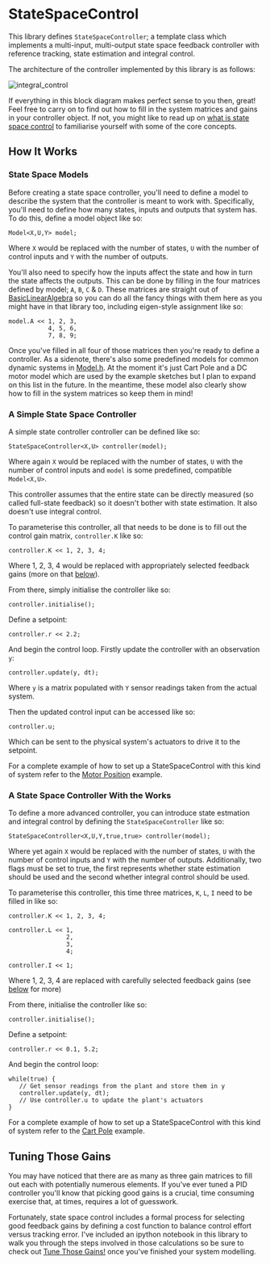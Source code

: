# StateSpaceControl

This library defines ```StateSpaceController```; a template class which implements a multi-input, multi-output state space feedback controller with reference tracking, state estimation and integral control.

The architecture of the controller implemented by this library is as follows:

![integral_control](https://user-images.githubusercontent.com/2457362/36132608-a5abe1bc-10bb-11e8-95fc-5e877b1851db.png)

If everything in this block diagram makes perfect sense to you then, great! Feel free to carry on to find out how to fill in the system matrices and gains in your controller object. If not, you might like to read up on [what is state space control](https://github.com/tomstewart89/StateSpaceControl/blob/master/WhatIsStateSpaceControl.md) to familiarise yourself with some of the core concepts.

## How It Works

### State Space Models

Before creating a state space controller, you'll need to define a model to describe the system that the controller is meant to work with. Specifically, you'll need to define how many states, inputs and outputs that system has. To do this, define a model object like so:

```Model<X,U,Y> model;```

Where ```X``` would be replaced with the number of states, ```U``` with the number of control inputs and ```Y``` with the number of outputs. 

You'll also need to specify how the inputs affect the state and how in turn the state affects the outputs. This can be done by filling in the four matrices defined by model; ```A```, ```B```, ```C``` & ```D```. These matrices are straight out of [BasicLinearAlgebra](https://github.com/tomstewart89/BasicLinearAlgebra) so you can do all the fancy things with them here as you might have in that library too, including eigen-style assignment like so:

```
model.A << 1, 2, 3,
           4, 5, 6,
           7, 8, 9;
```

Once you've filled in all four of those matrices then you're ready to define a controller. As a sidenote, there's also some predefined models for common dynamic systems in [Model.h](https://github.com/tomstewart89/StateSpaceControl/blob/master/Model.h). At the moment it's just Cart Pole and a DC motor model which are used by the example sketches but I plan to expand on this list in the future. In the meantime, these model also clearly show how to fill in the system matrices so keep them in mind!

### A Simple State Space Controller

A simple state controller controller can be defined like so:

```StateSpaceController<X,U> controller(model);```

Where again ```X``` would be replaced with the number of states, ```U``` with the number of control inputs and ```model``` is some predefined, compatible ```Model<X,U>```.

This controller assumes that the entire state can be directly measured (so called full-state feedback) so it doesn't bother with state estimation. It also doesn't use integral control.

To parameterise this controller, all that needs to be done is to fill out the control gain matrix, ```controller.K``` like so:
```
controller.K << 1, 2, 3, 4;
```
Where 1, 2, 3, 4 would be replaced with appropriately selected feedback gains (more on that [below](https://github.com/tomstewart89/StateSpaceControl/blob/master/README.md#tuning-those-gains)). 

From there, simply initialise the controller like so:
```
controller.initialise();
```
Define a setpoint:
```
controller.r << 2.2;
```
And begin the control loop. Firstly update the controller with an observation ```y```:
```
controller.update(y, dt);
```
Where ```y``` is a matrix populated with ```Y``` sensor readings taken from the actual system. 

Then the updated control input can be accessed like so:
```
controller.u;
```
Which can be sent to the physical system's actuators to drive it to the setpoint.

For a complete example of how to set up a StateSpaceControl with this kind of system refer to the [Motor Position](https://github.com/tomstewart89/StateSpaceControl/blob/master/examples/MotorPosition/MotorPosition.ino) example.

### A State Space Controller With the Works

To define a more advanced controller, you can introduce state estmation and integral control by defining the ```StateSpaceController``` like so:
```
StateSpaceController<X,U,Y,true,true> controller(model);
```
Where yet again ```X``` would be replaced with the number of states, ```U``` with the number of control inputs and ```Y``` with the number of outputs. Additionally, two flags must be set to true, the first represents whether state estimation should be used and the second whether integral control should be used.

To parameterise this controller, this time three matrices, ```K```, ```L```, ```I``` need to be filled in like so:

```
controller.K << 1, 2, 3, 4;

controller.L << 1,
                2,
                3,
                4;
                
controller.I << 1;
```
Where 1, 2, 3, 4 are replaced with carefully selected feedback gains (see [below](https://github.com/tomstewart89/StateSpaceControl/blob/master/README.md#tuning-those-gains) for more)

From there, initialise the controller like so:
```
controller.initialise();
```
Define a setpoint:
```
controller.r << 0.1, 5.2;
```
And begin the control loop:
```
while(true) {
   // Get sensor readings from the plant and store them in y
   controller.update(y, dt);
   // Use controller.u to update the plant's actuators
}
```
For a complete example of how to set up a StateSpaceControl with this kind of system refer to the [Cart Pole](https://github.com/tomstewart89/StateSpaceControl/blob/master/examples/CartPole/CartPole.ino) example.

## Tuning Those Gains

You may have noticed that there are as many as three gain matrices to fill out each with potentially numerous elements. If you've ever tuned a PID controller you'll know that picking good gains is a crucial, time consuming exercise that, at times, requires a lot of guesswork.

Fortunately, state space control includes a formal process for selecting good feedback gains by defining a cost function to balance control effort versus tracking error. I've included an ipython notebook in this library to walk you through the steps involved in those calculations so be sure to check out [Tune Those Gains!](https://github.com/tomstewart89/StateSpaceControl/blob/master/utils/TuneThoseGains.ipynb) once you've finished your system modelling.
